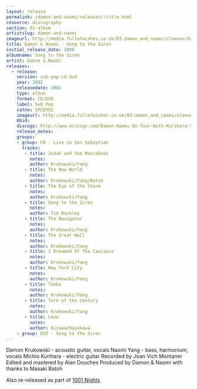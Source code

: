 ```yaml
---
layout: release
permalink: /damon-and-naomi/releases/:title.html
resource: discography
section: 01-album
artistslug: damon-and-naomi
imageurl: http://media.fullofwishes.co.uk/03-damon_and_naomi/sleeves/dan_songtothesiren.jpg
title: Damon & Naomi - Song to the Siren
initial_release_date: 2000
albumname: Song to the Siren
artist: Damon & Naomi
releases:
  - release: 
    version: sub-pop-cd-dvd
    year: 2002
    releasedate: 2002
    type: album
    format: CD/DVD
    label: Sub Pop
    catno: SPCD592
    imageurl: http://media.fullofwishes.co.uk/03-damon_and_naomi/sleeves/dan_songtothesiren.jpg
    mbid: 
    discogs: http://www.discogs.com/Damon-Naomi-On-Tour-With-Kurihara-Song-To-The-Siren/release/536017
    release_notes:
    groups:
    - group: CD - Live in San Sebastian
      tracks:
       - title: Judah and the Maccabees
         notes: 
         author: Krukowski/Yang
       - title: The New World
         notes: 
         author: Krukowski/Yang/Batoh
       - title: The Eye of the Storm
         notes: 
         author: Krukowski/Yang
       - title: Song to the Siren
         notes: 
         author: Tim Buckley
       - title: The Navigator
         notes: 
         author: Krukowski/Yang
       - title: The Great Wall
         notes: 
         author: Krukowski/Yang
       - title: I Dreamed Of The Caucasus
         notes: 
         author: Krukowski/Yang
       - title: New York City
         notes: 
         author: Krukowski/Yang
       - title: Tanka
         notes: 
         author: Krukowski/Yang
       - title: Turn of the Century
         notes: 
         author: Krukowski/Yang
       - title: Love
         notes: 
         author: Aizawa/Hayakawa
    - group: DVD - Song to the Siren
---
```

Damon Krukowski - acoustic guitar, vocals
Naomi Yang - bass, harmonium, vocals
Michio Kurihara - electric guitar
Recorded by Joan Vich Montaner
Edited and mastered by Alan Douches
Produced by Damon & Naomi
with thanks to Masaki Batoh

Also re-released as part of [1001 Nights](/database/damon-and-naomi/releases/1001-nights.html)
